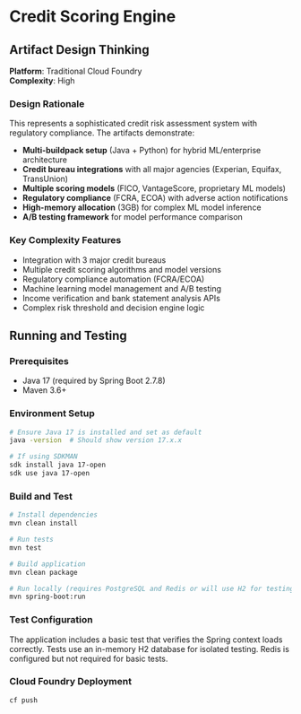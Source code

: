 # Credit Scoring Engine

## Artifact Design Thinking

**Platform**: Traditional Cloud Foundry  
**Complexity**: High

### Design Rationale
This represents a sophisticated credit risk assessment system with regulatory compliance. The artifacts demonstrate:

- **Multi-buildpack setup** (Java + Python) for hybrid ML/enterprise architecture
- **Credit bureau integrations** with all major agencies (Experian, Equifax, TransUnion)
- **Multiple scoring models** (FICO, VantageScore, proprietary ML models)
- **Regulatory compliance** (FCRA, ECOA) with adverse action notifications
- **High-memory allocation** (3GB) for complex ML model inference
- **A/B testing framework** for model performance comparison

### Key Complexity Features
- Integration with 3 major credit bureaus
- Multiple credit scoring algorithms and model versions
- Regulatory compliance automation (FCRA/ECOA)
- Machine learning model management and A/B testing
- Income verification and bank statement analysis APIs
- Complex risk threshold and decision engine logic

## Running and Testing

### Prerequisites
- Java 17 (required by Spring Boot 2.7.8)
- Maven 3.6+

### Environment Setup
```bash
# Ensure Java 17 is installed and set as default
java -version  # Should show version 17.x.x

# If using SDKMAN
sdk install java 17-open
sdk use java 17-open
```

### Build and Test
```bash
# Install dependencies
mvn clean install

# Run tests
mvn test

# Build application
mvn clean package

# Run locally (requires PostgreSQL and Redis or will use H2 for testing)
mvn spring-boot:run
```

### Test Configuration
The application includes a basic test that verifies the Spring context loads correctly. Tests use an in-memory H2 database for isolated testing. Redis is configured but not required for basic tests.

### Cloud Foundry Deployment
```bash
cf push
```
